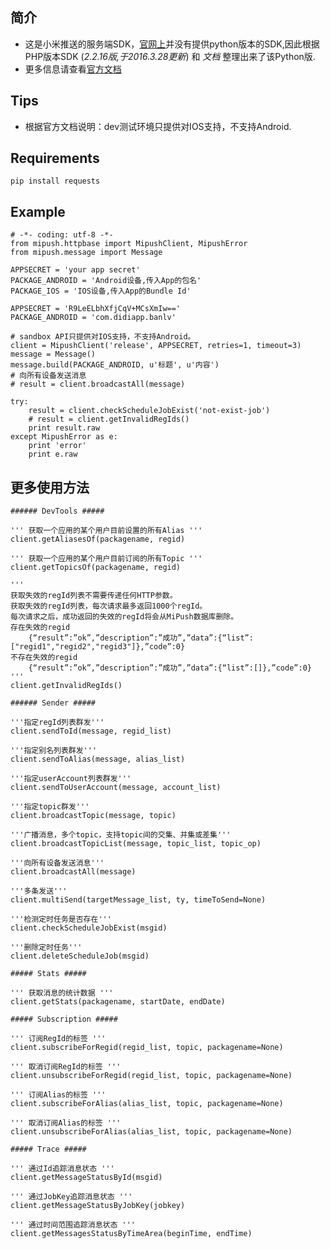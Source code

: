 ## 简介
- 这是小米推送的服务端SDK，[官网上](http://dev.xiaomi.com/mipush/downpage/)并没有提供python版本的SDK,因此根据PHP版本SDK (*2.2.16版,于2016.3.28更新*) 和 *文档* 整理出来了该Python版.
- 更多信息请查看[官方文档](http://dev.xiaomi.com/doc/?p=533)


## Tips
- 根据官方文档说明：dev测试环境只提供对IOS支持，不支持Android.


## Requirements
`pip install requests`


## Example

    # -*- coding: utf-8 -*-
    from mipush.httpbase import MipushClient, MipushError
    from mipush.message import Message

    APPSECRET = 'your app secret'
    PACKAGE_ANDROID = 'Android设备,传入App的包名'
    PACKAGE_IOS = 'IOS设备,传入App的Bundle Id'

    APPSECRET = 'R9LeELbhXfjCqV+MCsXmIw=='
    PACKAGE_ANDROID = 'com.didiapp.banlv'

    # sandbox API只提供对IOS支持，不支持Android。
    client = MipushClient('release', APPSECRET, retries=1, timeout=3)
    message = Message()
    message.build(PACKAGE_ANDROID, u'标题', u'内容')
    # 向所有设备发送消息
    # result = client.broadcastAll(message)

    try:
        result = client.checkScheduleJobExist('not-exist-job')
        # result = client.getInvalidRegIds()
        print result.raw
    except MipushError as e:
        print 'error'
        print e.raw


## 更多使用方法

    ###### DevTools #####

    ''' 获取一个应用的某个用户目前设置的所有Alias '''
    client.getAliasesOf(packagename, regid)

    ''' 获取一个应用的某个用户目前订阅的所有Topic '''
    client.getTopicsOf(packagename, regid)

    '''
    获取失效的regId列表不需要传递任何HTTP参数。
    获取失效的regId列表，每次请求最多返回1000个regId。
    每次请求之后，成功返回的失效的regId将会从MiPush数据库删除。
    存在失效的regid
        {“result”:”ok”,”description”:”成功”,”data”:{“list”:["regid1","regid2","regid3"]},”code”:0}
    不存在失效的regid
        {“result”:”ok”,”description”:”成功”,”data”:{“list”:[]},”code”:0}
    '''
    client.getInvalidRegIds()

    ###### Sender #####

    '''指定regId列表群发'''
    client.sendToId(message, regid_list)

    '''指定别名列表群发'''
    client.sendToAlias(message, alias_list)

    '''指定userAccount列表群发'''
    client.sendToUserAccount(message, account_list)

    '''指定topic群发'''
    client.broadcastTopic(message, topic)

    '''广播消息，多个topic，支持topic间的交集、并集或差集'''
    client.broadcastTopicList(message, topic_list, topic_op)

    '''向所有设备发送消息'''
    client.broadcastAll(message)

    '''多条发送'''
    client.multiSend(targetMessage_list, ty, timeToSend=None)

    '''检测定时任务是否存在'''
    client.checkScheduleJobExist(msgid)

    '''删除定时任务'''
    client.deleteScheduleJob(msgid)

    ##### Stats #####

    ''' 获取消息的统计数据 '''
    client.getStats(packagename, startDate, endDate)

    ##### Subscription #####

    ''' 订阅RegId的标签 '''
    client.subscribeForRegid(regid_list, topic, packagename=None)

    ''' 取消订阅RegId的标签 '''
    client.unsubscribeForRegid(regid_list, topic, packagename=None)

    ''' 订阅Alias的标签 '''
    client.subscribeForAlias(alias_list, topic, packagename=None)

    ''' 取消订阅Alias的标签 '''
    client.unsubscribeForAlias(alias_list, topic, packagename=None)

    ##### Trace #####

    ''' 通过Id追踪消息状态 '''
    client.getMessageStatusById(msgid)

    ''' 通过JobKey追踪消息状态 '''
    client.getMessageStatusByJobKey(jobkey)

    ''' 通过时间范围追踪消息状态 '''
    client.getMessagesStatusByTimeArea(beginTime, endTime)
